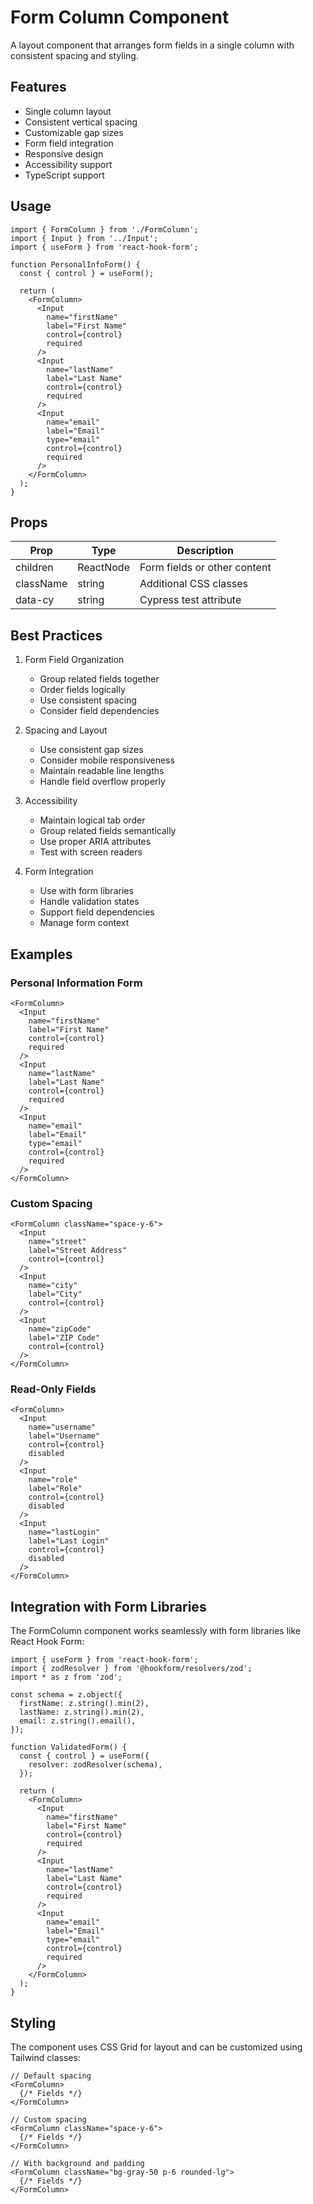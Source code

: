 # Form Column Component

A layout component that arranges form fields in a single column with consistent spacing and styling.

## Features

- Single column layout
- Consistent vertical spacing
- Customizable gap sizes
- Form field integration
- Responsive design
- Accessibility support
- TypeScript support

## Usage

```tsx
import { FormColumn } from './FormColumn';
import { Input } from '../Input';
import { useForm } from 'react-hook-form';

function PersonalInfoForm() {
  const { control } = useForm();
  
  return (
    <FormColumn>
      <Input
        name="firstName"
        label="First Name"
        control={control}
        required
      />
      <Input
        name="lastName"
        label="Last Name"
        control={control}
        required
      />
      <Input
        name="email"
        label="Email"
        type="email"
        control={control}
        required
      />
    </FormColumn>
  );
}
```

## Props

| Prop | Type | Description |
|------|------|-------------|
| children | ReactNode | Form fields or other content |
| className | string | Additional CSS classes |
| data-cy | string | Cypress test attribute |

## Best Practices

1. Form Field Organization
   - Group related fields together
   - Order fields logically
   - Use consistent spacing
   - Consider field dependencies

2. Spacing and Layout
   - Use consistent gap sizes
   - Consider mobile responsiveness
   - Maintain readable line lengths
   - Handle field overflow properly

3. Accessibility
   - Maintain logical tab order
   - Group related fields semantically
   - Use proper ARIA attributes
   - Test with screen readers

4. Form Integration
   - Use with form libraries
   - Handle validation states
   - Support field dependencies
   - Manage form context

## Examples

### Personal Information Form

```tsx
<FormColumn>
  <Input
    name="firstName"
    label="First Name"
    control={control}
    required
  />
  <Input
    name="lastName"
    label="Last Name"
    control={control}
    required
  />
  <Input
    name="email"
    label="Email"
    type="email"
    control={control}
    required
  />
</FormColumn>
```

### Custom Spacing

```tsx
<FormColumn className="space-y-6">
  <Input
    name="street"
    label="Street Address"
    control={control}
  />
  <Input
    name="city"
    label="City"
    control={control}
  />
  <Input
    name="zipCode"
    label="ZIP Code"
    control={control}
  />
</FormColumn>
```

### Read-Only Fields

```tsx
<FormColumn>
  <Input
    name="username"
    label="Username"
    control={control}
    disabled
  />
  <Input
    name="role"
    label="Role"
    control={control}
    disabled
  />
  <Input
    name="lastLogin"
    label="Last Login"
    control={control}
    disabled
  />
</FormColumn>
```

## Integration with Form Libraries

The FormColumn component works seamlessly with form libraries like React Hook Form:

```tsx
import { useForm } from 'react-hook-form';
import { zodResolver } from '@hookform/resolvers/zod';
import * as z from 'zod';

const schema = z.object({
  firstName: z.string().min(2),
  lastName: z.string().min(2),
  email: z.string().email(),
});

function ValidatedForm() {
  const { control } = useForm({
    resolver: zodResolver(schema),
  });

  return (
    <FormColumn>
      <Input
        name="firstName"
        label="First Name"
        control={control}
        required
      />
      <Input
        name="lastName"
        label="Last Name"
        control={control}
        required
      />
      <Input
        name="email"
        label="Email"
        type="email"
        control={control}
        required
      />
    </FormColumn>
  );
}
```

## Styling

The component uses CSS Grid for layout and can be customized using Tailwind classes:

```tsx
// Default spacing
<FormColumn>
  {/* Fields */}
</FormColumn>

// Custom spacing
<FormColumn className="space-y-6">
  {/* Fields */}
</FormColumn>

// With background and padding
<FormColumn className="bg-gray-50 p-6 rounded-lg">
  {/* Fields */}
</FormColumn>
```